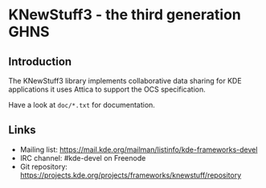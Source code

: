 # KNewStuff3 - the third generation GHNS

## Introduction

The KNewStuff3 library implements collaborative data sharing for KDE 
applications it uses Attica to support the OCS specification.

Have a look at `doc/*.txt` for documentation.

## Links

- Mailing list: <https://mail.kde.org/mailman/listinfo/kde-frameworks-devel>
- IRC channel: #kde-devel on Freenode
- Git repository: <https://projects.kde.org/projects/frameworks/knewstuff/repository>
